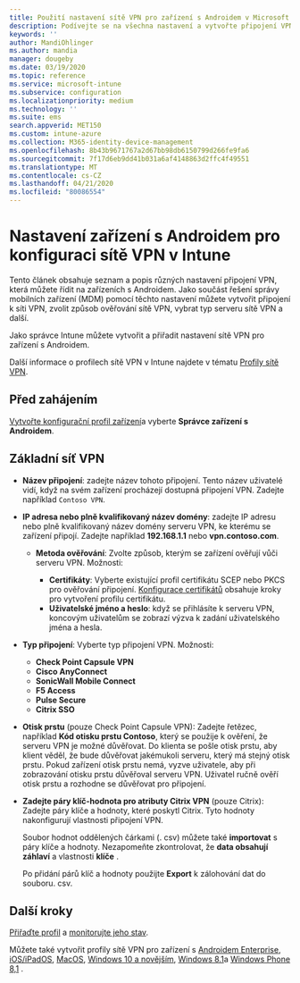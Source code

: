 ```yaml
---
title: Použití nastavení sítě VPN pro zařízení s Androidem v Microsoft Intune – Azure | Microsoft Docs
description: Podívejte se na všechna nastavení a vytvořte připojení VPN na zařízeních s Androidem v Microsoft Intune. Zadejte název připojení, IP adresu nebo plně kvalifikovaný název domény serveru VPN, vyberte, jak se uživatelé ověřují, a vyberte Citrix, SonicWall, Check Point kapsle a typy připojení Pulse Secure.
keywords: ''
author: MandiOhlinger
ms.author: mandia
manager: dougeby
ms.date: 03/19/2020
ms.topic: reference
ms.service: microsoft-intune
ms.subservice: configuration
ms.localizationpriority: medium
ms.technology: ''
ms.suite: ems
search.appverid: MET150
ms.custom: intune-azure
ms.collection: M365-identity-device-management
ms.openlocfilehash: 8b43b9671767a2d67bb98db6150799d266fe9fa6
ms.sourcegitcommit: 7f17d6eb9dd41b031a6af4148863d2ffc4f49551
ms.translationtype: MT
ms.contentlocale: cs-CZ
ms.lasthandoff: 04/21/2020
ms.locfileid: "80086554"
---
```

# <a name="android-device-settings-to-configure-vpn-in-intune"></a>Nastavení zařízení s Androidem pro konfiguraci sítě VPN v Intune

Tento článek obsahuje seznam a popis různých nastavení připojení VPN, která můžete řídit na zařízeních s Androidem. Jako součást řešení správy mobilních zařízení (MDM) pomocí těchto nastavení můžete vytvořit připojení k síti VPN, zvolit způsob ověřování sítě VPN, vybrat typ serveru sítě VPN a další.

Jako správce Intune můžete vytvořit a přiřadit nastavení sítě VPN pro zařízení s Androidem. 

Další informace o profilech sítě VPN v Intune najdete v tématu [Profily sítě VPN](vpn-settings-configure.md).

## <a name="before-you-begin"></a>Před zahájením

[Vytvořte konfigurační profil zařízení](vpn-settings-configure.md)a vyberte **Správce zařízení s Androidem**.

## <a name="base-vpn"></a>Základní síť VPN

- **Název připojení**: zadejte název tohoto připojení. Tento název uživatelé vidí, když na svém zařízení procházejí dostupná připojení VPN. Zadejte například `Contoso VPN`.
- **IP adresa nebo plně kvalifikovaný název domény**: zadejte IP adresu nebo plně kvalifikovaný název domény serveru VPN, ke kterému se zařízení připojí. Zadejte například **192.168.1.1** nebo **vpn.contoso.com**.

  - **Metoda ověřování**: Zvolte způsob, kterým se zařízení ověřují vůči serveru VPN. Možnosti:

    - **Certifikáty**: Vyberte existující profil certifikátu SCEP nebo PKCS pro ověřování připojení. [Konfigurace certifikátů](../protect/certificates-configure.md) obsahuje kroky pro vytvoření profilu certifikátu.
    - **Uživatelské jméno a heslo**: když se přihlásíte k serveru VPN, koncovým uživatelům se zobrazí výzva k zadání uživatelského jména a hesla.

- **Typ připojení**: Vyberte typ připojení VPN. Možnosti:

  - **Check Point Capsule VPN**
  - **Cisco AnyConnect**
  - **SonicWall Mobile Connect**
  - **F5 Access**
  - **Pulse Secure**
  - **Citrix SSO**

- **Otisk prstu** (pouze Check Point Capsule VPN): Zadejte řetězec, například **Kód otisku prstu Contoso**, který se použije k ověření, že serveru VPN je možné důvěřovat. Do klienta se pošle otisk prstu, aby klient věděl, že bude důvěřovat jakémukoli serveru, který má stejný otisk prstu. Pokud zařízení otisk prstu nemá, vyzve uživatele, aby při zobrazování otisku prstu důvěřoval serveru VPN. Uživatel ručně ověří otisk prstu a rozhodne se důvěřovat pro připojení.
- **Zadejte páry klíč-hodnota pro atributy Citrix VPN** (pouze Citrix): Zadejte páry klíče a hodnoty, které poskytl Citrix. Tyto hodnoty nakonfigurují vlastnosti připojení VPN. 

  Soubor hodnot oddělených čárkami (. csv) můžete také **importovat** s páry klíče a hodnoty. Nezapomeňte zkontrolovat, že **data obsahují záhlaví** a vlastnosti **klíče** .

  Po přidání párů klíč a hodnoty použijte **Export** k zálohování dat do souboru. csv.

## <a name="next-steps"></a>Další kroky

[Přiřaďte profil](device-profile-assign.md) a [monitorujte jeho stav](device-profile-monitor.md).

Můžete také vytvořit profily sítě VPN pro zařízení s [Androidem Enterprise](vpn-settings-android-enterprise.md), [iOS/iPadOS](vpn-settings-ios.md), [MacOS](vpn-settings-macos.md), [Windows 10 a novějším](vpn-settings-windows-10.md), [Windows 8.1](vpn-settings-windows-8-1.md)a [Windows Phone 8,1](vpn-settings-windows-phone-8-1.md) .
